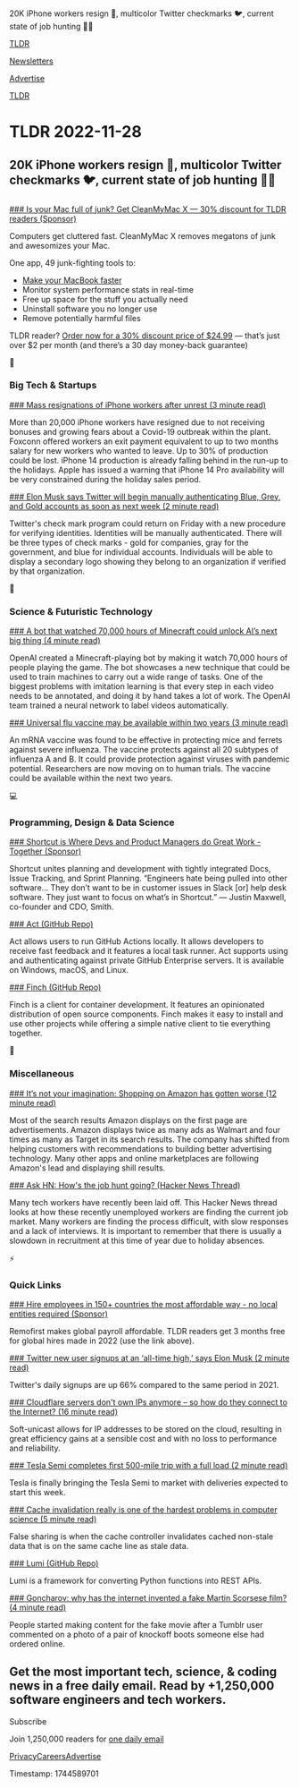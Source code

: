 20K iPhone workers resign 📱, multicolor Twitter checkmarks 🐦, current state of job hunting 👨‍💻

[TLDR](/)

[Newsletters](/newsletters)

[Advertise](https://advertise.tldr.tech/)

[TLDR](/)

# TLDR 2022-11-28

## 20K iPhone workers resign 📱, multicolor Twitter checkmarks 🐦, current state of job hunting 👨‍💻

### 

[### Is your Mac full of junk? Get CleanMyMac X — 30% discount for TLDR readers (Sponsor)](https://macpaw.com/store/cleanmymac/tldr?utm_source=tldr-newsletter&amp;utm_medium=pr&amp;utm_campaign=tldr22)

Computers get cluttered fast. CleanMyMac X removes megatons of junk and awesomizes your Mac.

One app, 49 junk-fighting tools to:

* [Make your MacBook faster](https://macpaw.com/store/cleanmymac/tldr?utm_source=tldr-newsletter&utm_medium=pr&utm_campaign=tldr22)
* Monitor system performance stats in real-time
* Free up space for the stuff you actually need
* Uninstall software you no longer use
* Remove potentially harmful files

TLDR reader? [Order now for a 30% discount price of $24.99](https://macpaw.com/store/cleanmymac/tldr?utm_source=tldr-newsletter&utm_medium=pr&utm_campaign=tldr22) — that’s just over $2 per month (and there’s a 30 day money-back guarantee)

📱

### Big Tech & Startups

[### Mass resignations of iPhone workers after unrest (3 minute read)](https://9to5mac.com/2022/11/25/mass-resignations/?utm_source=tldrnewsletter)

More than 20,000 iPhone workers have resigned due to not receiving bonuses and growing fears about a Covid-19 outbreak within the plant. Foxconn offered workers an exit payment equivalent to up to two months salary for new workers who wanted to leave. Up to 30% of production could be lost. iPhone 14 production is already falling behind in the run-up to the holidays. Apple has issued a warning that iPhone 14 Pro availability will be very constrained during the holiday sales period.

[### Elon Musk says Twitter will begin manually authenticating Blue, Grey, and Gold accounts as soon as next week (2 minute read)](https://www.theverge.com/2022/11/25/23477550/twitter-manual-verification-blue-checkmark-gold-grey?utm_source=tldrnewsletter)

Twitter's check mark program could return on Friday with a new procedure for verifying identities. Identities will be manually authenticated. There will be three types of check marks - gold for companies, gray for the government, and blue for individual accounts. Individuals will be able to display a secondary logo showing they belong to an organization if verified by that organization.

🚀

### Science & Futuristic Technology

[### A bot that watched 70,000 hours of Minecraft could unlock AI’s next big thing (4 minute read)](https://archive.ph/bdO6O?utm_source=tldrnewsletter)

OpenAI created a Minecraft-playing bot by making it watch 70,000 hours of people playing the game. The bot showcases a new technique that could be used to train machines to carry out a wide range of tasks. One of the biggest problems with imitation learning is that every step in each video needs to be annotated, and doing it by hand takes a lot of work. The OpenAI team trained a neural network to label videos automatically.

[### Universal flu vaccine may be available within two years (3 minute read)](https://www.theguardian.com/society/2022/nov/25/universal-flu-vaccine-may-be-available-within-two-years-says-scientist?utm_source=tldrnewsletter)

An mRNA vaccine was found to be effective in protecting mice and ferrets against severe influenza. The vaccine protects against all 20 subtypes of influenza A and B. It could provide protection against viruses with pandemic potential. Researchers are now moving on to human trials. The vaccine could be available within the next two years.

💻

### Programming, Design & Data Science

[### Shortcut is Where Devs and Product Managers do Great Work - Together (Sponsor)](https://shortcut.com/?utm_source=TLDR&amp;utm_medium=spon_nl&amp;utm_campaign=prospecting&amp;utm_content=TLDR)

Shortcut unites planning and development with tightly integrated Docs, Issue Tracking, and Sprint Planning. “Engineers hate being pulled into other software… They don’t want to be in customer issues in Slack [or] help desk software. They just want to focus on what’s in Shortcut.” — Justin Maxwell, co-founder and CDO, Smith.

[### Act (GitHub Repo)](https://github.com/nektos/act?utm_source=tldrnewsletter)

Act allows users to run GitHub Actions locally. It allows developers to receive fast feedback and it features a local task runner. Act supports using and authenticating against private GitHub Enterprise servers. It is available on Windows, macOS, and Linux.

[### Finch (GitHub Repo)](https://github.com/runfinch/finch?utm_source=tldrnewsletter)

Finch is a client for container development. It features an opinionated distribution of open source components. Finch makes it easy to install and use other projects while offering a simple native client to tie everything together.

🎁

### Miscellaneous

[### It’s not your imagination: Shopping on Amazon has gotten worse (12 minute read)](https://archive.ph/glGnT?utm_source=tldrnewsletter)

Most of the search results Amazon displays on the first page are advertisements. Amazon displays twice as many ads as Walmart and four times as many as Target in its search results. The company has shifted from helping customers with recommendations to building better advertising technology. Many other apps and online marketplaces are following Amazon's lead and displaying shill results.

[### Ask HN: How's the job hunt going? (Hacker News Thread)](https://news.ycombinator.com/item?id=33755531)

Many tech workers have recently been laid off. This Hacker News thread looks at how these recently unemployed workers are finding the current job market. Many workers are finding the process difficult, with slow responses and a lack of interviews. It is important to remember that there is usually a slowdown in recruitment at this time of year due to holiday absences.

⚡

### Quick Links

[### Hire employees in 150+ countries the most affordable way - no local entities required (Sponsor)](https://www.remofirst.com/request-a-demo-tldr?utm_source=tldr&amp;utm_campaign=20221128)

Remofirst makes global payroll affordable. TLDR readers get 3 months free for global hires made in 2022 (use the link above).

[### Twitter new user signups at an ‘all-time high,’ says Elon Musk (2 minute read)](https://www.engadget.com/twitter-user-signups-hit-all-time-high-says-elon-musk-180252792.html?src=rss?utm_source=tldrnewsletter)

Twitter's daily signups are up 66% compared to the same period in 2021.

[### Cloudflare servers don't own IPs anymore – so how do they connect to the Internet? (16 minute read)](https://blog.cloudflare.com/cloudflare-servers-dont-own-ips-anymore/)

Soft-unicast allows for IP addresses to be stored on the cloud, resulting in great efficiency gains at a sensible cost and with no loss to performance and reliability.

[### Tesla Semi completes first 500-mile trip with a full load (2 minute read)](https://electrek.co/2022/11/27/tesla-semi-completes-first-500-mile-trip-full-load/?utm_source=tldrnewsletter)

Tesla is finally bringing the Tesla Semi to market with deliveries expected to start this week.

[### Cache invalidation really is one of the hardest problems in computer science (5 minute read)](https://surfingcomplexity.blog/2022/11/25/cache-invalidation-really-is-one-of-the-hardest-things-in-computer-science/?utm_source=tldrnewsletter)

False sharing is when the cache controller invalidates cached non-stale data that is on the same cache line as stale data.

[### Lumi (GitHub Repo)](https://github.com/Tanmoy741127/lumi?ref=producthunt?utm_source=tldrnewsletter)

Lumi is a framework for converting Python functions into REST APIs.

[### Goncharov: why has the internet invented a fake Martin Scorsese film? (4 minute read)](https://www.theguardian.com/film/2022/nov/25/goncharov-why-has-the-internet-invented-a-fake-martin-scorsese-film?utm_source=tldrnewsletter)

People started making content for the fake movie after a Tumblr user commented on a photo of a pair of knockoff boots someone else had ordered online.

## Get the most important tech, science, & coding news in a free daily email. Read by +1,250,000 software engineers and tech workers.

Subscribe

Join 1,250,000 readers for [one daily email](/api/latest/tech)

[Privacy](/privacy)[Careers](https://jobs.ashbyhq.com/tldr.tech)[Advertise](/tech/advertise)

Timestamp: 1744589701
